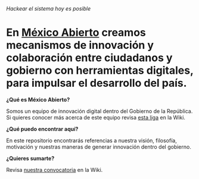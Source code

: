 _Hackear el sistema hoy es posible_

# En [México Abierto](http://mxabierto.tumblr.com/) creamos mecanismos de innovación y colaboración entre ciudadanos y gobierno con herramientas digitales, para impulsar el desarrollo del país.

**¿Qué es México Abierto?**

Somos un equipo de innovación digital dentro del Gobierno de la República. Si quieres conocer más acerca de este equipo revisa [esta liga](https://github.com/mxabierto/hackea-el-sistema/wiki/%C2%BFQu%C3%A9-es-M%C3%A9xico-Abierto%3F) en la Wiki.

**¿Qué puedo encontrar aquí?**

En este repositorio encontrarás referencias a nuestra visión, filosofía, motivación y nuestras maneras de generar innovación dentro del gobierno.

**¿Quieres sumarte?**

Revisa [nuestra convocatoria](https://github.com/mxabierto/hackea-el-sistema/wiki/Colabora-por-un-M%C3%A9xico-Abierto) en la Wiki.
